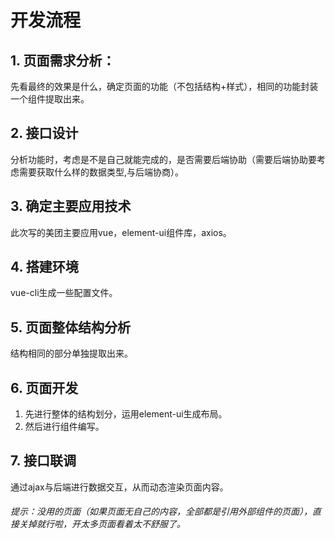# 开发流程

## 1. 页面需求分析：
先看最终的效果是什么，确定页面的功能（不包括结构+样式），相同的功能封装一个组件提取出来。

## 2. 接口设计
分析功能时，考虑是不是自己就能完成的，是否需要后端协助（需要后端协助要考虑需要获取什么样的数据类型,与后端协商）。

## 3. 确定主要应用技术
此次写的美团主要应用vue，element-ui组件库，axios。

## 4. 搭建环境
vue-cli生成一些配置文件。

## 5. 页面整体结构分析
结构相同的部分单独提取出来。

## 6. 页面开发
1. 先进行整体的结构划分，运用element-ui生成布局。
2. 然后进行组件编写。

## 7. 接口联调
通过ajax与后端进行数据交互，从而动态渲染页面内容。

###### 提示：没用的页面（如果页面无自己的内容，全部都是引用外部组件的页面），直接关掉就行啦，开太多页面看着太不舒服了。